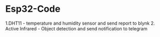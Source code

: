 # Esp32-Code
1.DHT11 - temperature and humidity sensor and send report to blynk
2. Active Infrared - Object detection and send notification to telegram
